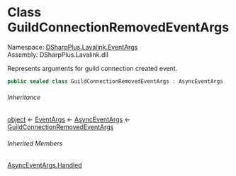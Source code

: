 # Class GuildConnectionRemovedEventArgs

Namespace: [DSharpPlus.Lavalink.EventArgs](DSharpPlus.Lavalink.EventArgs.md)  
Assembly: DSharpPlus.Lavalink.dll

Represents arguments for guild connection created event.

```csharp
public sealed class GuildConnectionRemovedEventArgs : AsyncEventArgs
```

###### Inheritance

[object](https://learn.microsoft.com/dotnet/api/system.object) ← 
[EventArgs](https://learn.microsoft.com/dotnet/api/system.eventargs) ← 
[AsyncEventArgs](DSharpPlus.AsyncEvents.AsyncEventArgs.md) ← 
[GuildConnectionRemovedEventArgs](DSharpPlus.Lavalink.EventArgs.GuildConnectionRemovedEventArgs.md)

###### Inherited Members

[AsyncEventArgs.Handled](DSharpPlus.AsyncEvents.AsyncEventArgs.md\#DSharpPlus\_AsyncEvents\_AsyncEventArgs\_Handled)

